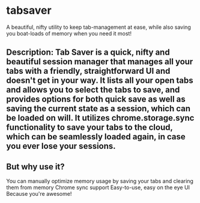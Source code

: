 # tabsaver
A beautiful, nifty utility to keep tab-management at ease, while also saving you boat-loads of memory when you need it most!

Description:
Tab Saver is a quick, nifty and beautiful session manager that manages all your tabs with a friendly, straightforward UI and doesn't get in your way. It lists all your open tabs and allows you to select the tabs to save, and provides options for both quick save as well as saving the current state as a session, which can be loaded on will. It utilizes chrome.storage.sync functionality to save your tabs to the cloud, which can be seamlessly loaded again, in case you ever lose your sessions. 
------
But why use it?
------
You can manually optimize memory usage by saving your tabs and clearing them from memory
Chrome sync support 
Easy-to-use, easy on the eye UI
Because you're awesome!
